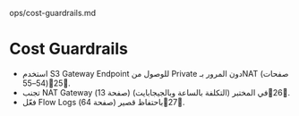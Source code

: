 ops/cost-guardrails.md

# Cost Guardrails

- استخدم S3 Gateway Endpoint للوصول من Private دون المرور بـNAT (صفحات 54–55)25.
- تجنب NAT Gateway في المختبر (التكلفة بالساعة وبالجيجابايت) (صفحة 13)26.
- فعّل Flow Logs باحتفاظ قصير (صفحة 64)27.
